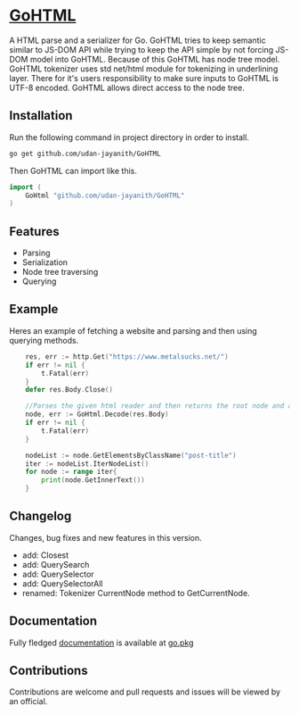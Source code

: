 # [GoHTML](https://pkg.go.dev/github.com/udan-jayanith/GoHTML)

A HTML parse and a serializer for Go. GoHTML tries to keep semantic similar to JS-DOM API while trying to keep the API simple by not forcing JS-DOM model into GoHTML. Because of this GoHTML has node tree model. GoHTML tokenizer uses std net/html module for tokenizing in underlining layer. There for it's users responsibility to make sure inputs to GoHTML is UTF-8 encoded. GoHTML allows direct access to the node tree.

## Installation

Run the following command in project directory in order to install.

```bash
go get github.com/udan-jayanith/GoHTML
```

Then GoHTML can import like this.

```go
import (
	GoHtml "github.com/udan-jayanith/GoHTML"
)
```

## Features

- Parsing
- Serialization
- Node tree traversing
- Querying

## Example
Heres an example of fetching a website and parsing and then using querying methods.
```go
	res, err := http.Get("https://www.metalsucks.net/")
	if err != nil {
		t.Fatal(err)
	}
	defer res.Body.Close()

	//Parses the given html reader and then returns the root node and an error.
	node, err := GoHtml.Decode(res.Body)
	if err != nil {
		t.Fatal(err)
	}

	nodeList := node.GetElementsByClassName("post-title")
	iter := nodeList.IterNodeList()
	for node := range iter{
		print(node.GetInnerText())
	}
```

## Changelog

Changes, bug fixes and new features in this version.
- add: Closest
- add: QuerySearch
- add: QuerySelector
- add: QuerySelectorAll
- renamed: Tokenizer CurrentNode method to GetCurrentNode.

## Documentation

Fully fledged [documentation](https://pkg.go.dev/github.com/udan-jayanith/GoHTML) is available at [go.pkg](https://pkg.go.dev/)

## Contributions

Contributions are welcome and pull requests and issues will be viewed by an official.
